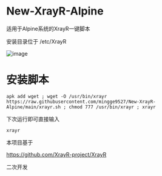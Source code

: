 # New-XrayR-Alpine

适用于Alpine系统的XrayR一键脚本

安装目录位于 /etc/XrayR

![image](https://raw.githubusercontent.com/mingge9527/New-XrayR-Alpine/main/demo.png)

# 安装脚本

```shell script
apk add wget ; wget -O /usr/bin/xrayr https://raw.githubusercontent.com/mingge9527/New-XrayR-Alpine/main/xrayr.sh ; chmod 777 /usr/bin/xrayr ; xrayr
```
下次运行即可直接输入
```shell script
xrayr
```

本项目基于

https://github.com/XrayR-project/XrayR

二次开发
